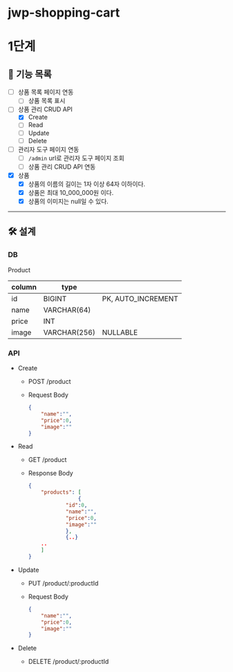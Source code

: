 # jwp-shopping-cart

# 1단계

## 🎯 기능 목록

- [ ]  상품 목록 페이지 연동
    - [ ]  상품 목록 표시
- [ ]  상품 관리 CRUD API
    - [x]  Create
    - [ ]  Read
    - [ ]  Update
    - [ ]  Delete
- [ ]  관리자 도구 페이지 연동
    - [ ]  `/admin` url로 관리자 도구 페이지 조회
    - [ ]  상품 관리 CRUD API 연동
- [x] 상품
    - [x] 상품의 이름의 길이는 1자 이상 64자 이하이다.
    - [x] 상품은 최대 10_000_000원 이다.
    - [x] 상품의 이미지는 null일 수 있다.

---

## 🛠️ 설계

### DB

Product

| column | type         |                    |
|--------|--------------|--------------------|
| id     | BIGINT       | PK, AUTO_INCREMENT |
| name   | VARCHAR(64)  |                    |
| price  | INT          |                    |
| image  | VARCHAR(256) | NULLABLE           |

### API

- Create
    - POST /product
    - Request Body

        ```json
        {
        	"name":"",
        	"price":0,
        	"image":""
        }
        ```

- Read
    - GET /product
    - Response Body

        ```json
        {
        	"products": [
        				{
        			"id":0,
        			"name":"",
        			"price":0,
        			"image":""
        			},
        			{..}
        	..
        	]
        }
        ```

- Update
    - PUT /product/:productId
    - Request Body

        ```json
        {
        	"name":"",
        	"price":0,
        	"image":""
        }
        ```

- Delete
    - DELETE /product/:productId
